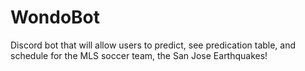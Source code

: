 # WondoBot
Discord bot that will allow users to predict, see predication table, and schedule for the MLS soccer team, the San Jose Earthquakes!

